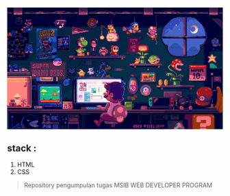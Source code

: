 
![alt](https://raw.githubusercontent.com/Taufik-H/msib/main/assets/bg.gif)

## stack :

1. HTML
2. CSS

> Repository pengumpulan tugas MSIB
> WEB DEVELOPER PROGRAM

